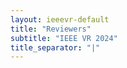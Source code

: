 ```yaml
---
layout: ieeevr-default
title: "Reviewers"
subtitle: "IEEE VR 2024"
title_separator: "|"
---
```

 <script> /***

<div>
    <h1> IEEE VR 2024 Reviewers for Papers </h1>
    <table class="styled-table" style="font-size: 0.8em; ">
    {% tablerow reviewer in site.data.reviewers cols:3 %}
        {{ reviewer.name }}{%if reviewer.affiliation %} - <i>{{ reviewer.affiliation }}</i>{% endif %}
    {% endtablerow %}
</table>
</div>
***/</script>
